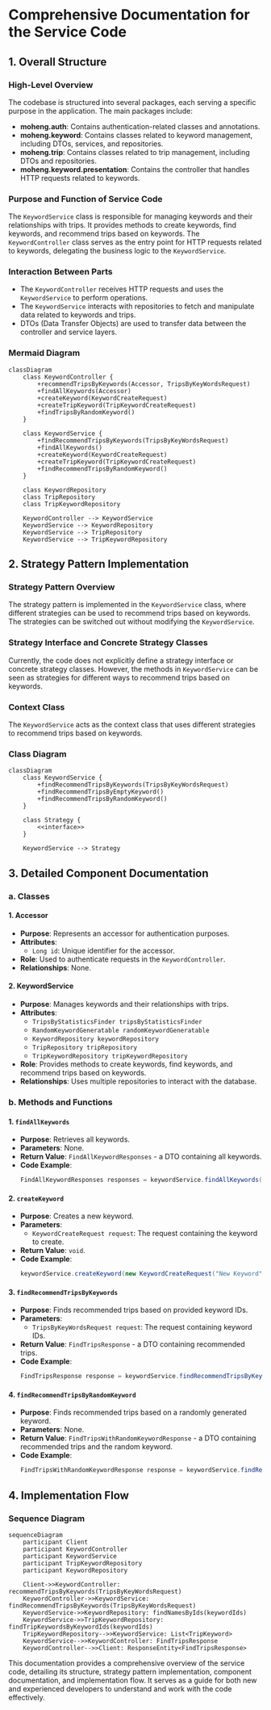 # Comprehensive Documentation for the Service Code

## 1. Overall Structure

### High-Level Overview
The codebase is structured into several packages, each serving a specific purpose in the application. The main packages include:

- **moheng.auth**: Contains authentication-related classes and annotations.
- **moheng.keyword**: Contains classes related to keyword management, including DTOs, services, and repositories.
- **moheng.trip**: Contains classes related to trip management, including DTOs and repositories.
- **moheng.keyword.presentation**: Contains the controller that handles HTTP requests related to keywords.

### Purpose and Function of Service Code
The `KeywordService` class is responsible for managing keywords and their relationships with trips. It provides methods to create keywords, find keywords, and recommend trips based on keywords. The `KeywordController` class serves as the entry point for HTTP requests related to keywords, delegating the business logic to the `KeywordService`.

### Interaction Between Parts
- The `KeywordController` receives HTTP requests and uses the `KeywordService` to perform operations.
- The `KeywordService` interacts with repositories to fetch and manipulate data related to keywords and trips.
- DTOs (Data Transfer Objects) are used to transfer data between the controller and service layers.

### Mermaid Diagram
```mermaid
classDiagram
    class KeywordController {
        +recommendTripsByKeywords(Accessor, TripsByKeyWordsRequest)
        +findAllKeywords(Accessor)
        +createKeyword(KeywordCreateRequest)
        +createTripKeyword(TripKeywordCreateRequest)
        +findTripsByRandomKeyword()
    }

    class KeywordService {
        +findRecommendTripsByKeywords(TripsByKeyWordsRequest)
        +findAllKeywords()
        +createKeyword(KeywordCreateRequest)
        +createTripKeyword(TripKeywordCreateRequest)
        +findRecommendTripsByRandomKeyword()
    }

    class KeywordRepository
    class TripRepository
    class TripKeywordRepository

    KeywordController --> KeywordService
    KeywordService --> KeywordRepository
    KeywordService --> TripRepository
    KeywordService --> TripKeywordRepository
```

## 2. Strategy Pattern Implementation

### Strategy Pattern Overview
The strategy pattern is implemented in the `KeywordService` class, where different strategies can be used to recommend trips based on keywords. The strategies can be switched out without modifying the `KeywordService`.

### Strategy Interface and Concrete Strategy Classes
Currently, the code does not explicitly define a strategy interface or concrete strategy classes. However, the methods in `KeywordService` can be seen as strategies for different ways to recommend trips based on keywords.

### Context Class
The `KeywordService` acts as the context class that uses different strategies to recommend trips based on keywords.

### Class Diagram
```mermaid
classDiagram
    class KeywordService {
        +findRecommendTripsByKeywords(TripsByKeyWordsRequest)
        +findRecommendTripsByEmptyKeyword()
        +findRecommendTripsByRandomKeyword()
    }

    class Strategy {
        <<interface>>
    }

    KeywordService --> Strategy
```

## 3. Detailed Component Documentation

### a. Classes

#### 1. Accessor
- **Purpose**: Represents an accessor for authentication purposes.
- **Attributes**:
  - `Long id`: Unique identifier for the accessor.
- **Role**: Used to authenticate requests in the `KeywordController`.
- **Relationships**: None.

#### 2. KeywordService
- **Purpose**: Manages keywords and their relationships with trips.
- **Attributes**:
  - `TripsByStatisticsFinder tripsByStatisticsFinder`
  - `RandomKeywordGeneratable randomKeywordGeneratable`
  - `KeywordRepository keywordRepository`
  - `TripRepository tripRepository`
  - `TripKeywordRepository tripKeywordRepository`
- **Role**: Provides methods to create keywords, find keywords, and recommend trips based on keywords.
- **Relationships**: Uses multiple repositories to interact with the database.

### b. Methods and Functions

#### 1. `findAllKeywords`
- **Purpose**: Retrieves all keywords.
- **Parameters**: None.
- **Return Value**: `FindAllKeywordResponses` - a DTO containing all keywords.
- **Code Example**:
  ```java
  FindAllKeywordResponses responses = keywordService.findAllKeywords();
  ```

#### 2. `createKeyword`
- **Purpose**: Creates a new keyword.
- **Parameters**:
  - `KeywordCreateRequest request`: The request containing the keyword to create.
- **Return Value**: `void`.
- **Code Example**:
  ```java
  keywordService.createKeyword(new KeywordCreateRequest("New Keyword"));
  ```

#### 3. `findRecommendTripsByKeywords`
- **Purpose**: Finds recommended trips based on provided keyword IDs.
- **Parameters**:
  - `TripsByKeyWordsRequest request`: The request containing keyword IDs.
- **Return Value**: `FindTripsResponse` - a DTO containing recommended trips.
- **Code Example**:
  ```java
  FindTripsResponse response = keywordService.findRecommendTripsByKeywords(new TripsByKeyWordsRequest(Arrays.asList(1L, 2L)));
  ```

#### 4. `findRecommendTripsByRandomKeyword`
- **Purpose**: Finds recommended trips based on a randomly generated keyword.
- **Parameters**: None.
- **Return Value**: `FindTripsWithRandomKeywordResponse` - a DTO containing recommended trips and the random keyword.
- **Code Example**:
  ```java
  FindTripsWithRandomKeywordResponse response = keywordService.findRecommendTripsByRandomKeyword();
  ```

## 4. Implementation Flow

### Sequence Diagram
```mermaid
sequenceDiagram
    participant Client
    participant KeywordController
    participant KeywordService
    participant TripKeywordRepository
    participant KeywordRepository

    Client->>KeywordController: recommendTripsByKeywords(TripsByKeyWordsRequest)
    KeywordController->>KeywordService: findRecommendTripsByKeywords(TripsByKeyWordsRequest)
    KeywordService->>KeywordRepository: findNamesByIds(keywordIds)
    KeywordService->>TripKeywordRepository: findTripKeywordsByKeywordIds(keywordIds)
    TripKeywordRepository-->>KeywordService: List<TripKeyword>
    KeywordService-->>KeywordController: FindTripsResponse
    KeywordController-->>Client: ResponseEntity<FindTripsResponse>
```

This documentation provides a comprehensive overview of the service code, detailing its structure, strategy pattern implementation, component documentation, and implementation flow. It serves as a guide for both new and experienced developers to understand and work with the code effectively.